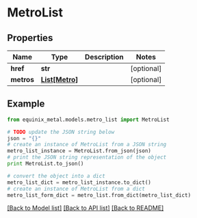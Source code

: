 # MetroList


## Properties
Name | Type | Description | Notes
------------ | ------------- | ------------- | -------------
**href** | **str** |  | [optional] 
**metros** | [**List[Metro]**](Metro.md) |  | [optional] 

## Example

```python
from equinix_metal.models.metro_list import MetroList

# TODO update the JSON string below
json = "{}"
# create an instance of MetroList from a JSON string
metro_list_instance = MetroList.from_json(json)
# print the JSON string representation of the object
print MetroList.to_json()

# convert the object into a dict
metro_list_dict = metro_list_instance.to_dict()
# create an instance of MetroList from a dict
metro_list_form_dict = metro_list.from_dict(metro_list_dict)
```
[[Back to Model list]](../README.md#documentation-for-models) [[Back to API list]](../README.md#documentation-for-api-endpoints) [[Back to README]](../README.md)


